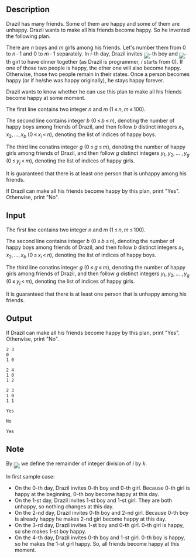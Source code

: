 ## Description

<div><p>Drazil has many friends. Some of them are happy and some of them are unhappy. Drazil wants to make all his friends become happy. So he invented the following plan.</p><p>There are <span class="tex-span"><i>n</i></span> boys and <span class="tex-span"><i>m</i></span> girls among his friends. Let's number them from <span class="tex-span">0</span> to <span class="tex-span"><i>n</i> - 1</span> and <span class="tex-span">0</span> to <span class="tex-span"><i>m</i> - 1</span> separately. In <span class="tex-span"><i>i</i></span>-th day, Drazil invites <img align="middle" class="tex-formula" src="file://1MzIaLJK.png" style="max-width: 100.0%;max-height: 100.0%;">-th boy and <img align="middle" class="tex-formula" src="file://spYYd6MH.png" style="max-width: 100.0%;max-height: 100.0%;">-th girl to have dinner together (as Drazil is programmer, <span class="tex-span"><i>i</i></span> starts from <span class="tex-span">0</span>). If one of those two people is happy, the other one will also become happy. Otherwise, those two people remain in their states. Once a person becomes happy (or if he/she was happy originally), he stays happy forever.</p><p>Drazil wants to know whether he can use this plan to make all his friends become happy at some moment.</p></div><div class="input-specification"><p>The first line contains two integer <span class="tex-span"><i>n</i></span> and <span class="tex-span"><i>m</i></span> (<span class="tex-span">1 ≤ <i>n</i>, <i>m</i> ≤ 100</span>).</p><p>The second line contains integer <span class="tex-span"><i>b</i></span> (<span class="tex-span">0 ≤ <i>b</i> ≤ <i>n</i></span>), denoting the number of happy boys among friends of Drazil, and then follow <span class="tex-span"><i>b</i></span> distinct integers <span class="tex-span"><i>x</i><sub class="lower-index">1</sub>, <i>x</i><sub class="lower-index">2</sub>, ..., <i>x</i><sub class="lower-index"><i>b</i></sub></span> (<span class="tex-span">0 ≤ <i>x</i><sub class="lower-index"><i>i</i></sub> &lt; <i>n</i></span>), denoting the list of indices of happy boys.</p><p>The third line conatins integer <span class="tex-span"><i>g</i></span> (<span class="tex-span">0 ≤ <i>g</i> ≤ <i>m</i></span>), denoting the number of happy girls among friends of Drazil, and then follow <span class="tex-span"><i>g</i></span> distinct integers <span class="tex-span"><i>y</i><sub class="lower-index">1</sub>, <i>y</i><sub class="lower-index">2</sub>, ... , <i>y</i><sub class="lower-index"><i>g</i></sub></span> (<span class="tex-span">0 ≤ <i>y</i><sub class="lower-index"><i>j</i></sub> &lt; <i>m</i></span>), denoting the list of indices of happy girls.</p><p>It is guaranteed that there is at least one person that is unhappy among his friends.</p></div><div class="output-specification"><p>If Drazil can make all his friends become happy by this plan, print "<span class="tex-font-style-tt">Yes</span>". Otherwise, print "<span class="tex-font-style-tt">No</span>".</p></div>

## Input

<p>The first line contains two integer <span class="tex-span"><i>n</i></span> and <span class="tex-span"><i>m</i></span> (<span class="tex-span">1 ≤ <i>n</i>, <i>m</i> ≤ 100</span>).</p><p>The second line contains integer <span class="tex-span"><i>b</i></span> (<span class="tex-span">0 ≤ <i>b</i> ≤ <i>n</i></span>), denoting the number of happy boys among friends of Drazil, and then follow <span class="tex-span"><i>b</i></span> distinct integers <span class="tex-span"><i>x</i><sub class="lower-index">1</sub>, <i>x</i><sub class="lower-index">2</sub>, ..., <i>x</i><sub class="lower-index"><i>b</i></sub></span> (<span class="tex-span">0 ≤ <i>x</i><sub class="lower-index"><i>i</i></sub> &lt; <i>n</i></span>), denoting the list of indices of happy boys.</p><p>The third line conatins integer <span class="tex-span"><i>g</i></span> (<span class="tex-span">0 ≤ <i>g</i> ≤ <i>m</i></span>), denoting the number of happy girls among friends of Drazil, and then follow <span class="tex-span"><i>g</i></span> distinct integers <span class="tex-span"><i>y</i><sub class="lower-index">1</sub>, <i>y</i><sub class="lower-index">2</sub>, ... , <i>y</i><sub class="lower-index"><i>g</i></sub></span> (<span class="tex-span">0 ≤ <i>y</i><sub class="lower-index"><i>j</i></sub> &lt; <i>m</i></span>), denoting the list of indices of happy girls.</p><p>It is guaranteed that there is at least one person that is unhappy among his friends.</p>

## Output

<p>If Drazil can make all his friends become happy by this plan, print "<span class="tex-font-style-tt">Yes</span>". Otherwise, print "<span class="tex-font-style-tt">No</span>".</p>





```input1
2 3
0
1 0

```




```input2
2 4
1 0
1 2

```




```input3
2 3
1 0
1 1

```




```output1
Yes

```




```output2
No

```




```output3
Yes

```



## Note

<p>By <img align="middle" class="tex-formula" src="file://RM5L3gAM.png" style="max-width: 100.0%;max-height: 100.0%;"> we define the remainder of integer division of <span class="tex-span"><i>i</i></span> by <span class="tex-span"><i>k</i></span>.</p><p>In first sample case: </p><ul> <li> On the 0-th day, Drazil invites 0-th boy and 0-th girl. Because 0-th girl is happy at the beginning, 0-th boy become happy at this day. </li><li> On the 1-st day, Drazil invites 1-st boy and 1-st girl. They are both unhappy, so nothing changes at this day. </li><li> On the 2-nd day, Drazil invites 0-th boy and 2-nd girl. Because 0-th boy is already happy he makes 2-nd girl become happy at this day. </li><li> On the 3-rd day, Drazil invites 1-st boy and 0-th girl. 0-th girl is happy, so she makes 1-st boy happy. </li><li> On the 4-th day, Drazil invites 0-th boy and 1-st girl. 0-th boy is happy, so he makes the 1-st girl happy. So, all friends become happy at this moment. </li></ul>
